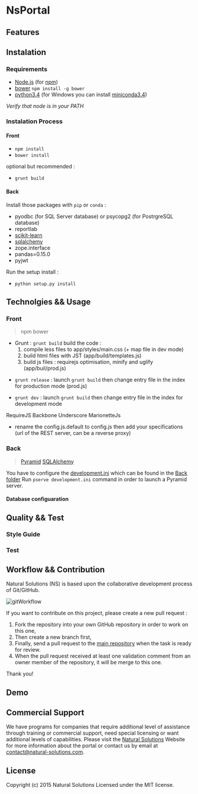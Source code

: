 # NsPortal




## Features


## Instalation


### Requirements

 - [Node.js](https://nodejs.org/) (for [npm](https://www.npmjs.com/))
 - [bower](http://bower.io/) `npm install -g bower`
 - [python3.4](https://www.python.org/download/releases/3.4.0/) (for Windows you can install [miniconda3.4](http://conda.pydata.org/miniconda.html))


*Verify that node is in your PATH*

### Instalation Process

#### Front
- `npm install`
- `bower install`

optional but recommended :

- `grunt build`

#### Back

Install those packages with `pip` or `conda` :

- pyodbc (for SQL Server database) or psycopg2 (for PostrgreSQL database)
- reportlab
- [scikit-learn](http://scikit-learn.org/stable/)
- [sqlalchemy](http://www.sqlalchemy.org/)
- zope.interface
- pandas=0.15.0
- pyjwt

Run the setup install : 
- `python setup.py install`


## Technolgies && Usage

### Front

> npm
> bower

* Grunt :
 `grunt build` build the code : 
  1. compile less files to app/styles/main.css (+ map file in dev mode)
  2. build html files with JST (app/build/templates.js)
  3. build js files : requirejs optimisation, minify and uglify (app/buil/prod.js)

- `grunt release` : launch `grunt build` then change entry file in the index for production mode (prod.js)

- `grunt dev` : launch `grunt build` then change entry file in the index for development mode

 RequireJS
 Backbone Underscore
 MarionetteJs

- rename the config.js.default to config.js then add your specifications (url of the REST server, can be a reverse proxy)

### Back

 >[Pyramid](http://docs.pylonsproject.org/projects/pyramid/en/latest/)
 >[SQLAlchemy](http://www.sqlalchemy.org/)


You have to configure the [development.ini](https://github.com/NaturalSolutions/NsPortal/tree/master/Back/development.ini.default) which can be found in the [Back folder](https://github.com/NaturalSolutions/NsPortal/tree/master/Back/)
Run `pserve development.ini` command in order to launch a Pyramid server.

#### Database configuaration

## Quality && Test

### Style Guide

### Test

## Workflow && Contribution

Natural Solutions (NS) is based upon the collaborative development process of Git/GitHub.

![gitWorkflow](http://img11.hostingpics.net/pics/424731gitflow.png)

If you want to contribute on this project, please create a new pull request :
1. Fork the repository into your own GitHub repository in order to work on this one,
2. Then create a new branch first,
3. Finally, send a pull request to the [main repository](https://github.com/NaturalSolutions/NsPortal/) when the task is ready for review.
4. When the pull request received at least one validation comment from an owner member of the repository, it will be merge to this one.

Thank you!


## Demo


## Commercial Support

We have programs for companies that require additional level of assistance through training or commercial support, need special licensing or want additional levels of capabilities. Please visit the [Natural Solutions](http://www.natural-solutions.eu/) Website for more information about the portal or contact us by email at contact@natural-solutions.com.

## License

Copyright (c) 2015 Natural Solutions
Licensed under the MIT license.
